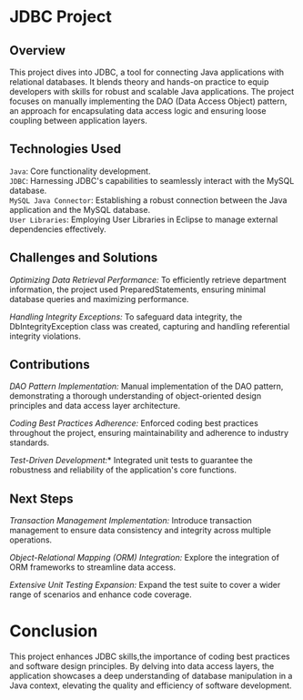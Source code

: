 # JDBC Project

## Overview

This project dives into JDBC, a tool for connecting Java applications with relational databases. It blends theory and hands-on practice to equip developers with skills for robust and scalable Java applications. The project focuses on manually implementing the DAO (Data Access Object) pattern, an approach for encapsulating data access logic and ensuring loose coupling between application layers.

## Technologies Used

`Java`: Core functionality development.<br/>
`JDBC`: Harnessing JDBC's capabilities to seamlessly interact with the MySQL database.<br/>
`MySQL Java Connector`: Establishing a robust connection between the Java application and the MySQL database.<br/>
`User Libraries`: Employing User Libraries in Eclipse to manage external dependencies effectively.<br/>

## Challenges and Solutions

*Optimizing Data Retrieval Performance:* To efficiently retrieve department information, the project used PreparedStatements, ensuring minimal database queries and maximizing performance.

*Handling Integrity Exceptions:* To safeguard data integrity, the DbIntegrityException class was created, capturing and handling referential integrity violations.

## Contributions

*DAO Pattern Implementation:* Manual implementation of the DAO pattern, demonstrating a thorough understanding of object-oriented design principles and data access layer architecture.

*Coding Best Practices Adherence:* Enforced coding best practices throughout the project, ensuring maintainability and adherence to industry standards.

*Test-Driven Development:** Integrated unit tests to guarantee the robustness and reliability of the application's core functions.

## Next Steps

*Transaction Management Implementation:* Introduce transaction management to ensure data consistency and integrity across multiple operations.

*Object-Relational Mapping (ORM) Integration:* Explore the integration of ORM frameworks to streamline data access.

*Extensive Unit Testing Expansion:* Expand the test suite to cover a wider range of scenarios and enhance code coverage.

# Conclusion

This project enhances JDBC skills,the importance of coding best practices and software design principles. By delving into data access layers, the application showcases a deep understanding of database manipulation in a Java context, elevating the quality and efficiency of software development.
